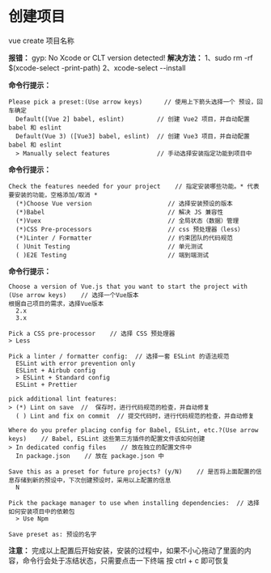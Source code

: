   # 创建项目
  vue create 项目名称

  **报错：** gyp: No Xcode or CLT version detected!
  **解决方法：**
  1、sudo rm -rf $(xcode-select -print-path)
  2、xcode-select --install

  **命令行提示：**
  ```
  Please pick a preset:(Use arrow keys)      // 使用上下箭头选择一个 预设，回车确定
    Default([Vue 2] babel, eslint)         // 创建 Vue2 项目，并自动配置 babel 和 eslint
    Default(Vue 3) ([Vue3] babel, eslint)  // 创建 Vue3 项目，并自动配置 babel 和 eslint
    > Manually select features             // 手动选择安装指定功能到项目中
  ```

  **命令行提示：**
  ```
  Check the features needed for your project    // 指定安装哪些功能。* 代表要安装的功能，空格添加/取消 *
    (*)Choose Vue version                     // 选择安装预设的版本
    (*)Babel                                  // 解决 JS 兼容性
    (*)Vuex                                   // 全局状态（数据）管理
    (*)CSS Pre-processors                     // css 预处理器（less）
    (*)Linter / Formatter                     // 约束团队的代码规范
    ( )Unit Testing                           // 单元测试
    ( )E2E Testing                            // 端到端测试
  ```

  **命令行提示：**
  ```
  Choose a version of Vue.js that you want to start the project with (Use arrow keys)    // 选择一个Vue版本
  根据自己项目的需求，选择Vue版本
    2.x
    3.x

  Pick a CSS pre-processor    // 选择 CSS 预处理器
  > Less

  Pick a linter / formatter config:  // 选择一套 ESLint 的语法规范
    ESLint with error prevention only
    ESLint + Airbub config
    > ESLint + Standard config
    ESLint + Prettier

  pick additional lint features:
  > (*) Lint on save  //  保存时，进行代码规范的检查，并自动修复
    ( ) Lint and fix on commit  // 提交代码时，进行代码规范的检查，并自动修复

  Where do you prefer placing config for Babel, ESLint, etc.?(Use arrow keys)    // Babel, ESLint 这些第三方插件的配置文件该如何创建
  > In dedicated config files    // 放在独立的配置文件中
    In package.json    // 放在 package.json 中

  Save this as a preset for future projects? (y/N)    // 是否将上面配置的信息存储到新的预设中，下次创建预设时，采用以上配置的信息
    N

  Pick the package manager to use when installing dependencies:  // 选择如何安装项目中的依赖包
    > Use Npm

  Save preset as: 预设的名字
  ```

  **注意：** 完成以上配置后开始安装，安装的过程中，如果不小心拖动了里面的内容，命令行会处于冻结状态，只需要点击一下终端 按 ctrl + c 即可恢复